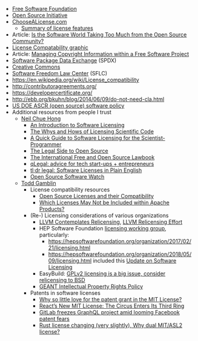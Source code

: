 <!-- licensing -->
  * [Free Software Foundation](http://fsf.org/licensing)
  * [Open Source Initiative](http://opensource.org/)
  * [ChooseALicense.com](https://choosealicense.com/)
    - [Summary of license features ](https://choosealicense.com/appendix/)
  * Article: [Is the Software World Taking Too Much from the Open Source Community?](https://arstechnica.com/information-technology/2019/10/is-the-software-world-taking-too-much-from-the-open-source-community/)
  * [License Compatability graphic](http://www.dwheeler.com/essays/floss-license-slide.html)
  * Article: [Managing Copyright Information within a Free Software Project](http://softwarefreedom.org/resources/2012/ManagingCopyrightInformation.html)
  * [Software Package Data Exchange](https://spdx.org/) (SPDX)
  * [Creative Commons](https://creativecommons.org/)
  * [Software Freedom Law Center](http://softwarefreedom.org/) (SFLC)
  * <https://en.wikipedia.org/wiki/License_compatibility>
  * <http://contributoragreements.org/>
  * <https://developercertificate.org/>
  * <http://ebb.org/bkuhn/blog/2014/06/09/do-not-need-cla.html>
  * [US DOE ASCR (open source) software policy](https://science.energy.gov/~/media/ascr/pdf/research/docs/Doe_lab_developed_software_policy.pdf)
  * Additional resources from people I trust
    - [Neil Chue Hong](https://www.software.ac.uk/about/staff/person/neil-chue-hong)
        - [An Introduction to Software Licensing](https://softwaresaved.github.io/software-licensing-workshop/#/15)
        - [The Whys and Hows of Licensing Scientific Code](http://www.astrobetter.com/blog/2014/03/10/the-whys-and-hows-of-licensing-scientific-code/)
        - [A Quick Guide to Software Licensing for the Scientist-Programmer](http://journals.plos.org/ploscompbiol/article?id=10.1371/journal.pcbi.1002598)
        - [The Legal Side to Open Source](https://opensource.guide/legal/)
        - [The International Free and Open Source Lawbook](http://ifosslawbook.org/)
        - [qLegal: advice for tech start-ups + entrepreneurs](http://www.qlegal.qmul.ac.uk/)
        - [tl;dr legal: Software Licenses in Plain English](https://tldrlegal.com/)
        - [Open Source Software Watch](https://tldrlegal.com/)
    - [Todd Gamblin](https://people.llnl.gov/gamblin2)
        - License compatibility resources
          - [Open Source Licenses and their Compatibility](https://janelia-flyem.github.io/licenses.html)
          - [Which Licenses May Not be Included within Apache Products?](https://www.apache.org/legal/resolved.html#category-x)
        - (Re-) Licensing considerations of various organizations
          - [LLVM Contemplates Relicensing](https://lwn.net/Articles/701155/), [LLVM Relicensing Effort](https://foundation.llvm.org/docs/relicensing/)
          - HEP Software Foundation [licensing working group](https://hepsoftwarefoundation.org/activities/licensing.html), particularly:
            - <https://hepsoftwarefoundation.org/organization/2017/02/21/licensing.html>
            - <https://hepsoftwarefoundation.org/organization/2018/05/09/licensing.html> included this [Update on Software Licensing](https://indico.cern.ch/event/727095/contributions/2992610/attachments/1647248/2633145/HSF_Licensing_Intro_2018-05-09.pdf)
          - EasyBuild: [GPLv2 licensing is a big issue, consider relicensing to BSD](https://github.com/easybuilders/easybuild-framework/issues/335)
          - [GEANT Intellectual Property Rights Policy](https://geant3plus.archive.geant.net/Documents/GN3_10_325GEANTIPRPolicyv1.2_30SEP11.pdf)
        - Patents in software licenses
          - [Why so little love for the patent grant in the MIT License?](https://opensource.com/article/18/3/patent-grant-mit-license)
          - [React’s New MIT License: The Circus Enters Its Third Ring](https://medium.com/@dwalsh.sdlr/reacts-new-mit-license-the-circus-enters-it-s-third-ring-2f1bf989a67f)
          - [GitLab freezes GraphQL project amid looming Facebook patent fears](https://www.theregister.co.uk/2017/09/20/gitlab_suspends_graphql_project_over_facebook_license_terms/)
          - [Rust license changing (very slightly), Why dual MIT/ASL2 license?](https://www.mail-archive.com/rust-dev@mozilla.org/msg02652.html)
